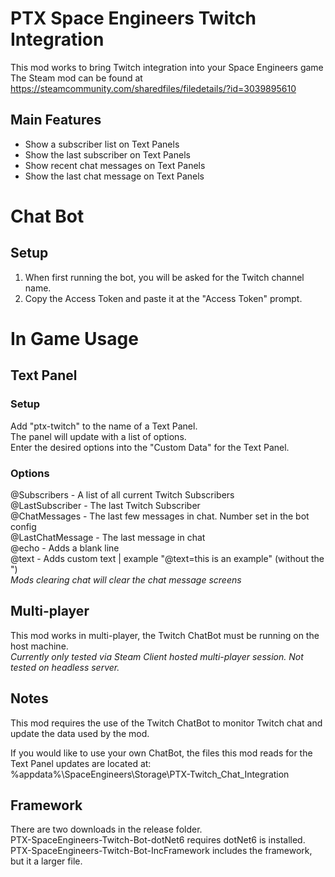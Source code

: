 # PTX Space Engineers Twitch Integration
This mod works to bring Twitch integration into your Space Engineers game  
The Steam mod can be found at https://steamcommunity.com/sharedfiles/filedetails/?id=3039895610  

## Main Features
* Show a subscriber list on Text Panels
* Show the last subscriber on Text Panels
* Show recent chat messages on Text Panels
* Show the last chat message on Text Panels

# Chat Bot
## Setup 
1. When first running the bot, you will be asked for the Twitch channel name.  
1. Copy the Access Token and paste it at the "Access Token" prompt.
  
  
# In Game Usage
## Text Panel
### Setup
Add "ptx-twitch" to the name of a Text Panel.  
The panel will update with a list of options.  
Enter the desired options into the "Custom Data" for the Text Panel.

### Options
@Subscribers - A list of all current Twitch Subscribers  
@LastSubscriber - The last Twitch Subscriber  
@ChatMessages - The last few messages in chat. Number set in the bot config  
@LastChatMessage - The last message in chat  
@echo - Adds a blank line  
@text - Adds custom text | example "@text=this is an example" (without the ")  
*Mods clearing chat will clear the chat message screens*  

## Multi-player
This mod works in multi-player, the Twitch ChatBot must be running on the host machine.  
*Currently only tested via Steam Client hosted multi-player session. Not tested on headless server.*

## Notes
This mod requires the use of the Twitch ChatBot to monitor Twitch chat and update the data used by the mod.  
  
If you would like to use your own ChatBot, the files this mod reads for the Text Panel updates are located at: %appdata%\SpaceEngineers\Storage\PTX-Twitch_Chat_Integration  


## Framework
There are two downloads in the release folder.  
PTX-SpaceEngineers-Twitch-Bot-dotNet6 requires dotNet6 is installed.  
PTX-SpaceEngineers-Twitch-Bot-IncFramework includes the framework, but it a larger file.
